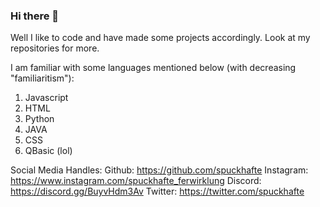 ### Hi there 👋

Well I like to code and have made some projects accordingly.
Look at my repositories for more.

I am familiar with some languages mentioned below (with decreasing "familiaritism"): 
1. Javascript
2. HTML
3. Python
4. JAVA
5. CSS
6. QBasic (lol)

Social Media Handles:
Github: https://github.com/spuckhafte
Instagram: https://www.instagram.com/spuckhafte_ferwirklung
Discord: https://discord.gg/BuyvHdm3Av
Twitter: https://twitter.com/spuckhafte
